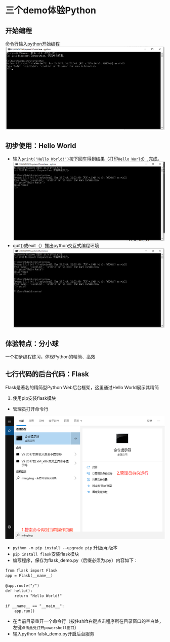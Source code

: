 # 三个demo体验Python

## 开始编程
命令行输入python开始编程
![](/assets/009.png)

## 初步使用：Hello World
- 输入`print('Hello World!')`按下回车得到结果（打印`Hello World`）,完成。
![](/assets/010.png)
- quit()或exit（）推出python交互式编程环境
![](/assets/011.png)

## 体验特点：分小球
一个初步编程练习，体现Python的精简、高效

## 七行代码的后台代码：Flask
Flask是著名的精简型Python Web后台框架，这里通过Hello World展示其精简
1. 使用pip安装flask模块
- 管理员打开命令行

![](/assets/013.png)
- `python -m pip install --upgrade pip` 升级pip版本
- `pip install flask`安装flask模块
- 编写程序，保存为flask_demo.py（后缀必须为.py）内容如下：


```
from flask import Flask
app = Flask(__name__)

@app.route("/")
def hello():
    return "Hello World!"
    
if __name__ == "__main__":
    app.run()
```


- 在当前目录重开一个命令行（按住shift右键点击程序所在目录窗口的空白处，左键`点击此处打开powershell窗口`）
- 输入python falsk_demo.py开启后台服务



